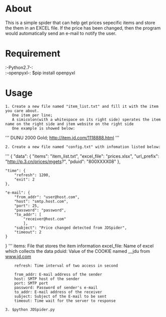 About
====
This is a simple spider that can help get prices sepecific items and store<br>
the them in an EXCEL file. If the price has been changed, then the program<br>
would automatically send an e-mail to notify the user.<br>

Requirement
====
:-Python2.7-:<br>
:-openpyxl-: $pip install openpyxl<br>

Usage
====
    1. Create a new file named "item_list.txt" and fill it with the item you care about.
       One item per line;
       A simicolon(with a whitespace on its right side) sperates the item name on the right side and item website on the right side
       One example is showed below:
'''
DUNU 2000 Gold; http://item.jd.com/1118888.html
'''

    2. Create a new file named "config.txt" with infomation listed below:
'''
{
    "data": {
        "items": "item_list.txt",
        "excel_file": "prices.xlsx",
        "url_prefix": "http://p.3.cn/prices/mgets?",
        "pduid": "800XXXX08"
    },


    "time": {
        "refresh": 1200,
        "exit": 2
    },

    "e-mail": {
        "from_addr": "user@host.com",
        "host": "smtp.host.com",
        "port": 25,
        "password": "password",
        "to_addr": [
            "receiver@host.com"
            ],
        "subject": "Price changed detected from JDSpider",
        "timeout": 2
    }
}
'''
        items: File that stores the item information
        excel_file: Name of excel which collects the data
        pduid: Value of the COOKIE named __jdu from www.jd.com

        refresh: Time interval of two access in second

        from_addr: E-mail address of the sender
        host: SMTP host of the sender
        port: SMTP port
        password: Password of sender's e-mail
        to_addr: E-mail address of the receiver
        subject: Subject of the E-mail to be sent
        timeout: Time wait for the server to response

    3. $python JDSpider.py